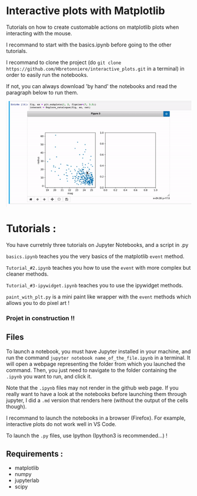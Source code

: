 # Interactive plots with Matplotlib

Tutorials on how to create customable actions on matplotlib plots when interacting with the mouse.

I recommand to start with the basics.ipynb before going to the other tutorials.

I recommand to clone the project (do `git clone https://github.com/Hbretonniere/interactive_plots.git` in a terminal) in order to easily run the notebooks.

If not, you can always download 'by hand' the notebooks and read the paragraph below to run them.

![gif](./data/galaxy.gif)

# Tutorials :

You have curretnly three tutorials on Jupyter Notebooks, and a script in .py

`basics.ipynb` teaches you the very basics of the matplotlib `event` method.

`Tutorial_#2.ipynb` teaches you how to use the `event` with more complex but cleaner methods.

`Tutorial_#3-ipywidget.ipynb` teaches you to use the ipywidget methods.

`paint_with_plt.py` is a mini paint like wrapper with the `event` methods which allows you to do pixel art !

### Projet in construction !!

## Files

To launch a notebook, you must have Jupyter installed in your machine, and run the command `jupyter notebook name_of_the_file.ipynb` in a terminal. It will open a webpage representing the folder from which you launched the command. Then, you just need to navigate to the folder containing the `.ipynb` you want to run, and click it.

Note that the `.ipynb` files may not render in the github web page. If you really want to have a look at the notebooks before launching them through jupyter, I did a `.md` version that renders here (without the output of the cells though).

I recommand to launch the notebooks in a browser (Firefox). For example, interactive plots do not work well in VS Code.

To launch the `.py` files, use Ipython (Ipython3 is recommended...) !

## Requirements :

- matplotlib
- numpy
- jupyterlab
- scipy